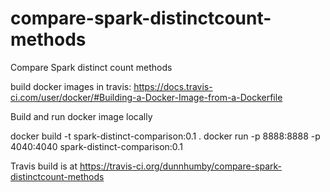 # compare-spark-distinctcount-methods
Compare Spark distinct count methods

build docker images in travis: https://docs.travis-ci.com/user/docker/#Building-a-Docker-Image-from-a-Dockerfile

Build and run docker image locally

docker build -t spark-distinct-comparison:0.1 .
docker run -p 8888:8888 -p 4040:4040 spark-distinct-comparison:0.1

Travis build is at https://travis-ci.org/dunnhumby/compare-spark-distinctcount-methods

